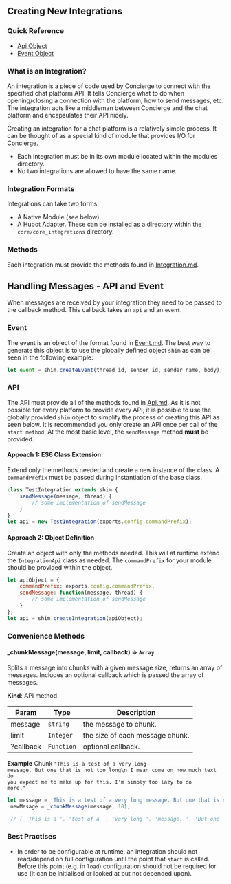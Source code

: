 ## Creating New Integrations
### Quick Reference
- [Api Object](./api/Api.md)
- [Event Object](./api/Event.md)

### What is an Integration?
An integration is a piece of code used by Concierge to connect with the specified chat platform API. It tells Concierge what to do when opening/closing a connection with the platform, how to send messages, etc. The integration acts like a middleman between Concierge and the chat platform and encapsulates their API nicely.

Creating an integration for a chat platform is a relatively simple process. It can be thought of as a special kind of module that provides I/O for Concierge.

- Each integration must be in its own module located within the modules directory.
- No two integrations are allowed to have the same name.

### Integration Formats
Integrations can take two forms:
- A Native Module (see below).
- A Hubot Adapter. These can be installed as a directory within the `core/core_integrations` directory.

### Methods
Each integration must provide the methods found in [Integration.md](./api/Integration.md).

<a name="HandlingMessages"></a>
## Handling Messages - API and Event
When messages are received by your integration they need to be passed to the callback method. This callback takes an `api` and an `event`.

### Event
The event is an object of the format found in [Event.md](./Event.md).
The best way to generate this object is to use the globally defined object `shim` as can be seen in the following example:
```js
let event = shim.createEvent(thread_id, sender_id, sender_name, body);
```

### API
The API must provide all of the methods found in [Api.md](./api/Api.md). As it is not possible for every platform to provide every API, it is possible to use the globally provided `shim` object to simplify the process of creating this API as seen below. It is recommended you only create an API once per call of the `start method`. At the most basic level, the `sendMessage` method **must** be provided.

#### Appoach 1: ES6 Class Extension
Extend only the methods needed and create a new instance of the class. A `commandPrefix` must be passed during instantiation of the base class.
```js
class TestIntegration extends shim {
    sendMessage(message, thread) {
        // some implementation of sendMessage
    }
}
let api = new TestIntegration(exports.config.commandPrefix);
```

#### Approach 2: Object Definition
Create an object with only the methods needed. This will at runtime extend the `IntegrationApi` class as needed. The `commandPrefix` for your module should be provided within the object.
```js
let apiObject = {
    commandPrefix: exports.config.commandPrefix,
    sendMessage: function(message, thread) {
        // some implementation of sendMessage
    }
};
let api = shim.createIntegration(apiObject);
```

### Convenience Methods

#### \_chunkMessage(message, limit, callback) => <code>Array</code>
Splits a message into chunks with a given message size, returns an array of messages. Includes an optional callback which is passed the array of messages.

**Kind**: API method

| Param | Type | Description |
| --- | --- | --- |
| message | <code>string</code> | the message to chunk. |
| limit | <code>Integer</code> | the size of each message chunk. |
| ?callback | <code>Function</code> | optional callback. |

**Example**
Chunk <code>"This is a test of a very long message. But one that is not too long\n I mean come on how much text do you expect me to make up for this. I'm simply too lazy to do more."</code>
```js
let message = 'This is a test of a very long message. But one that is not too long\n I mean come on how much text do you expect me to make up for this. I\'m simply too lazy to do more.',
 newMesage = _chunkMessage(message, 10);

 // [ 'This is a ', 'test of a ', 'very long ', 'message. ', 'But one ', 'that is ', 'not too ', 'long\n I ', 'mean come ', 'on how ', 'much text ', 'do you ', 'expect me ', 'to make ', 'up for ', 'this. I\'m ', 'simply ', 'too lazy ', 'to do ', 'more.' ]
```

### Best Practises
- In order to be configurable at runtime, an integration should not read/depend on full configuration until the point that `start` is called. Before this point (e.g. in `load`) configuration should not be required for use (it can be initialised or looked at but not depended upon).
